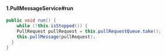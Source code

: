 #### 1.PullMessageService#run

```java
public void run() {
	while (!this.isStopped()) {
  	PullRequest pullRequest = this.pullRequestQueue.take();
    this.pullMessage(pullRequest);
  }
}
```

